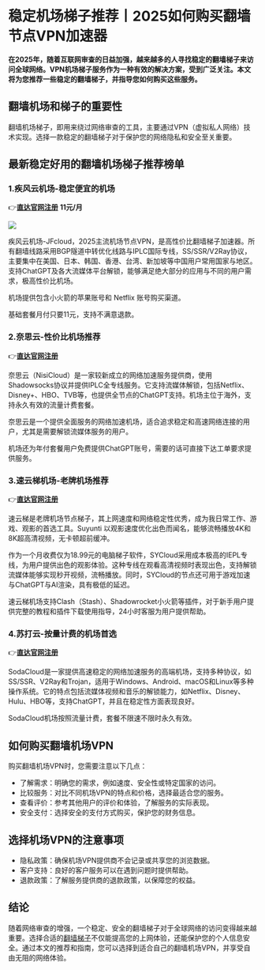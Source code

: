 # 稳定机场梯子推荐丨2025如何购买翻墙节点VPN加速器


**在2025年，随着互联网审查的日益加强，越来越多的人寻找稳定的翻墙梯子来访问全球网络。VPN机场梯子服务作为一种有效的解决方案，受到广泛关注。本文将为您推荐一些稳定的翻墙梯子，并指导您如何购买这些服务。**

## 翻墙机场和梯子的重要性
翻墙机场梯子，即用来绕过网络审查的工具，主要通过VPN（虚拟私人网络）技术实现。选择一款稳定的翻墙梯子对于保护您的网络隐私和安全至关重要。

## 最新稳定好用的翻墙机场梯子推荐榜单

### 1.疾风云机场-稳定便宜的机场
👉[**直达官网注册**](https://go.1vpn.cc/jife)
**11元/月**


![](https://www.cnvintage.org/assets/files/2024-12-12/1733985608-577861-image.png)

疾风云机场-JFcloud，2025主流机场节点VPN，是高性价比翻墙梯子加速器。所有翻墙线路采用BGP隧道中转优化线路与IPLC国际专线，SS/SSR/V2Ray协议，主要集中在美国、日本、韩国、香港、台湾、新加坡等中国用户常用国家与地区。支持ChatGPT及各大流媒体平台解锁，能够满足绝大部分的应用与不同的用户需求，极高性价比机场。

机场提供包含小火箭的苹果账号和 Netflix 账号购买渠道。

基础套餐月付只要11元，支持不满意退款。

### 2.奈思云-性价比机场推荐
👉[**直达官网注册**](https://go.51tz.cc/nicecloud)

奈思云（NisiCloud）是一家较新成立的网络加速服务提供商，使用Shadowsocks协议并提供IPLC全专线服务。它支持流媒体解锁，包括Netflix、Disney+、HBO、TVB等，也提供全节点的ChatGPT支持。机场主位于海外，支持永久有效的流量计费套餐。

奈思云是一个提供全面服务的网络加速机场，适合追求稳定和高速网络连接的用户，尤其是需要解锁流媒体服务的用户。

机场还为年付套餐用户免费提供ChatGPT账号，需要的话可直接下达工单要求提供服务。

### 3.速云梯机场-老牌机场推荐
👉[**直达官网注册**](https://go.51tz.cc/sycloud)

速云梯是老牌机场节点梯子，其上网速度和网络稳定性优秀，成为我日常工作、游戏、观影的首选工具。Suyunti 以观影速度优化出色而闻名，能够流畅播放4K和8K超高清视频，无卡顿超前缓冲。

作为一个月收费仅为18.99元的电脑梯子软件，SYCloud采用成本极高的IEPL专线，为用户提供出色的观影体验。这种专线在观看高清视频时表现出色，支持解锁流媒体能够实现秒开视频，流畅播放。同时，SYCloud的节点还可用于游戏加速与ChatGPT与AI渲染，具有极低的延迟。

速云梯机场支持Clash（Stash）、Shadowrocket小火箭等插件，对于新手用户提供完整的教程和插件下载使用指导，24小时客服为用户提供帮助。

### 4.苏打云-按量计费的机场首选
👉[**直达官网注册**](https://go.51tz.cc/sodacloud)

SodaCloud是一家提供高速稳定的网络加速服务的高端机场，支持多种协议，如SS/SSR、V2Ray和Trojan，适用于Windows、Android、macOS和Linux等多种操作系统。它的特点包括流媒体视频和音乐的解锁能力，如Netflix、Disney、Hulu、HBO等，支持ChatGPT，并且在稳定性方面表现良好。

SodaCloud机场按照流量计费，套餐不限速不限时永久有效。


## 如何购买翻墙机场VPN
购买翻墙机场VPN时，您需要注意以下几点：

* 了解需求：明确您的需求，例如速度、安全性或特定国家的访问。
* 比较服务：对比不同机场VPN的特点和价格，选择最适合您的服务。
* 查看评价：参考其他用户的评价和体验，了解服务的实际表现。
* 安全支付：选择安全的支付方式购买，保护您的财务信息。
  
## 选择机场VPN的注意事项
* 隐私政策：确保机场VPN提供商不会记录或共享您的浏览数据。
* 客户支持：良好的客户服务可以在遇到问题时提供帮助。
* 退款政策：了解服务提供商的退款政策，以保障您的权益。
  
## 结论
随着网络审查的增强，一个稳定、安全的翻墙梯子对于全球网络的访问变得越来越重要。选择合适的[翻墙梯子](https://2025vpn.gitbook.io/vpn-02)不仅能提高您的上网体验，还能保护您的个人信息安全。通过本文的推荐和指南，您可以选择到适合自己的翻墙机场VPN，并享受自由无阻的网络体验。





